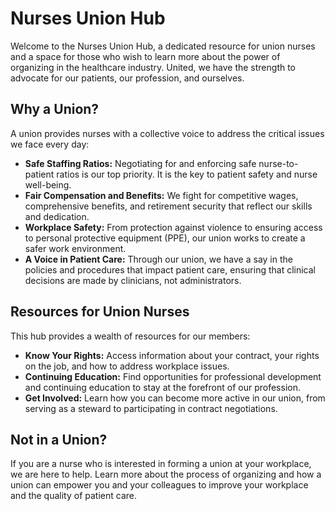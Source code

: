 # Nurses Union Hub

Welcome to the Nurses Union Hub, a dedicated resource for union nurses and a space for those who wish to learn more about the power of organizing in the healthcare industry. United, we have the strength to advocate for our patients, our profession, and ourselves.

## Why a Union?

A union provides nurses with a collective voice to address the critical issues we face every day:

*   **Safe Staffing Ratios:** Negotiating for and enforcing safe nurse-to-patient ratios is our top priority. It is the key to patient safety and nurse well-being.
*   **Fair Compensation and Benefits:** We fight for competitive wages, comprehensive benefits, and retirement security that reflect our skills and dedication.
*   **Workplace Safety:** From protection against violence to ensuring access to personal protective equipment (PPE), our union works to create a safer work environment.
*   **A Voice in Patient Care:** Through our union, we have a say in the policies and procedures that impact patient care, ensuring that clinical decisions are made by clinicians, not administrators.

## Resources for Union Nurses

This hub provides a wealth of resources for our members:

*   **Know Your Rights:** Access information about your contract, your rights on the job, and how to address workplace issues.
*   **Continuing Education:** Find opportunities for professional development and continuing education to stay at the forefront of our profession.
*   **Get Involved:** Learn how you can become more active in our union, from serving as a steward to participating in contract negotiations.

## Not in a Union?

If you are a nurse who is interested in forming a union at your workplace, we are here to help. Learn more about the process of organizing and how a union can empower you and your colleagues to improve your workplace and the quality of patient care.